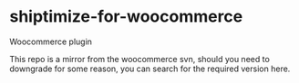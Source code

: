 # shiptimize-for-woocommerce
Woocommerce plugin

This repo is a mirror from the woocommerce svn, should you need to downgrade for some reason, you can search for the required version here. 
